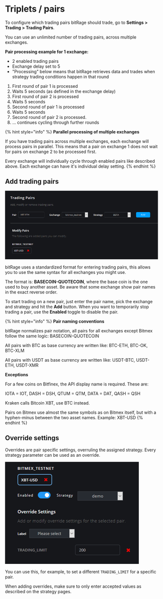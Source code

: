 # Triplets / pairs

To configure which trading pairs bitRage should trade, go to **Settings &gt; Trading &gt; Trading Pairs**.

You can use an unlimited number of trading pairs, across multiple exchanges.

**Pair processing example for 1 exchange:**

* 2 enabled trading pairs
* Exchange delay set to 5
* "Processing" below means that bitRage retrieves data and trades when strategy trading conditions happen in that round

1. First round of pair 1 is processed
2. Waits 5 seconds \(as defined in the exchange delay\)
3. First round of pair 2 is processed
4. Waits 5 seconds
5. Second round of pair 1 is processed
6. Waits 5 seconds
7. Second round of pair 2 is processed.
8. ... continues cycling through further rounds

{% hint style="info" %}
**Parallel processing of multiple exchanges**

If you have trading pairs across multiple exchanges, each exchange will process pairs in parallel. This means that a pair on exchange 1 does not wait for pairs on exchange 2 to be processed first. 

Every exchange will individually cycle through enabled pairs like described above. Each exchange can have it's individual delay setting.
{% endhint %}



## Add trading pairs

![](../../.gitbook/assets/image%20%284%29.png)

bitRage uses a standardized format for entering trading pairs, this allows you to use the same syntax for all exchanges you might use.

The format is: **BASECOIN-QUOTECOIN**, where the base coin is the one used to buy another asset. Be aware that some exchange show pair names in the exact reverse order.

To start trading on a new pair, just enter the pair name, pick the exchange and strategy and hit the **Add** button. When you want to temporarily stop trading a pair, use the **Enabled** toggle to disable the pair.

{% hint style="info" %}
**Pair naming conventions**

bitRage normalizes pair notation, all pairs for all exchanges except Bitmex follow the same logic: BASECOIN-QUOTECOIN

All pairs with BTC as base currency are written like: BTC-ETH, BTC-OK, BTC-XLM

All pairs with USDT as base currency are written like: USDT-BTC, USDT-ETH, USDT-XMR

**Exceptions**

For a few coins on Bitfinex, the API display name is required. These are:

IOTA = IOT,  DASH = DSH,  QTUM = QTM,  DATA = DAT,  QASH = QSH

Kraken calls Bitcoin XBT, use BTC instead.

Pairs on Bitmex use almost the same symbols as on Bitmex itself, but with a hyphen-minus between the two asset names. Example: XBT-USD
{% endhint %}

 

## Override settings

Overrides are pair specific settings, overruling the assigned strategy. Every strategy parameter can be used as an override.

![](../../.gitbook/assets/image%20%2822%29.png)

You can use this, for example, to set a different `TRADING_LIMIT` for a specific pair.

When adding overrides, make sure to only enter accepted values as described on the strategy pages. 

